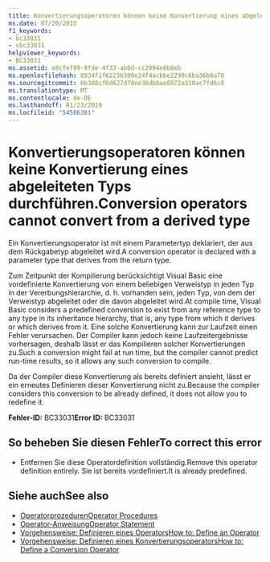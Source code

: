 ```yaml
---
title: Konvertierungsoperatoren können keine Konvertierung eines abgeleiteten Typs durchführen.
ms.date: 07/20/2015
f1_keywords:
- bc33031
- vbc33031
helpviewer_keywords:
- BC33031
ms.assetid: e8cfef89-9fde-4f33-ab0d-cc2094e8b8eb
ms.openlocfilehash: 8934f1f6223b300e24f4acbbe2290c6ba36b6a70
ms.sourcegitcommit: 6b308cf6d627d78ee36dbbae8972a310ac7fd6c8
ms.translationtype: MT
ms.contentlocale: de-DE
ms.lasthandoff: 01/23/2019
ms.locfileid: "54506381"
---
```

# <a name="conversion-operators-cannot-convert-from-a-derived-type"></a><span data-ttu-id="fd341-102">Konvertierungsoperatoren können keine Konvertierung eines abgeleiteten Typs durchführen.</span><span class="sxs-lookup"><span data-stu-id="fd341-102">Conversion operators cannot convert from a derived type</span></span>
<span data-ttu-id="fd341-103">Ein Konvertierungsoperator ist mit einem Parametertyp deklariert, der aus dem Rückgabetyp abgeleitet wird.</span><span class="sxs-lookup"><span data-stu-id="fd341-103">A conversion operator is declared with a parameter type that derives from the return type.</span></span>  
  
 <span data-ttu-id="fd341-104">Zum Zeitpunkt der Kompilierung berücksichtigt Visual Basic eine vordefinierte Konvertierung von einem beliebigen Verweistyp in jeden Typ in der Vererbungshierarchie, d. h. vorhanden sein, jeden Typ, von dem der Verweistyp abgeleitet oder die davon abgeleitet wird.</span><span class="sxs-lookup"><span data-stu-id="fd341-104">At compile time, Visual Basic considers a predefined conversion to exist from any reference type to any type in its inheritance hierarchy, that is, any type from which it derives or which derives from it.</span></span> <span data-ttu-id="fd341-105">Eine solche Konvertierung kann zur Laufzeit einen Fehler verursachen. Der Compiler kann jedoch keine Laufzeitergebnisse vorhersagen, deshalb lässt er das Kompilieren solcher Konvertierungen zu.</span><span class="sxs-lookup"><span data-stu-id="fd341-105">Such a conversion might fail at run time, but the compiler cannot predict run-time results, so it allows any such conversion to compile.</span></span>  
  
 <span data-ttu-id="fd341-106">Da der Compiler diese Konvertierung als bereits definiert ansieht, lässt er ein erneutes Definieren dieser Konvertierung nicht zu.</span><span class="sxs-lookup"><span data-stu-id="fd341-106">Because the compiler considers this conversion to be already defined, it does not allow you to redefine it.</span></span>  
  
 <span data-ttu-id="fd341-107">**Fehler-ID:** BC33031</span><span class="sxs-lookup"><span data-stu-id="fd341-107">**Error ID:** BC33031</span></span>  
  
## <a name="to-correct-this-error"></a><span data-ttu-id="fd341-108">So beheben Sie diesen Fehler</span><span class="sxs-lookup"><span data-stu-id="fd341-108">To correct this error</span></span>  
  
-   <span data-ttu-id="fd341-109">Entfernen Sie diese Operatordefinition vollständig.</span><span class="sxs-lookup"><span data-stu-id="fd341-109">Remove this operator definition entirely.</span></span> <span data-ttu-id="fd341-110">Sie ist bereits vordefiniert.</span><span class="sxs-lookup"><span data-stu-id="fd341-110">It is already predefined.</span></span>  
  
## <a name="see-also"></a><span data-ttu-id="fd341-111">Siehe auch</span><span class="sxs-lookup"><span data-stu-id="fd341-111">See also</span></span>
- [<span data-ttu-id="fd341-112">Operatorprozeduren</span><span class="sxs-lookup"><span data-stu-id="fd341-112">Operator Procedures</span></span>](../../visual-basic/programming-guide/language-features/procedures/operator-procedures.md)
- [<span data-ttu-id="fd341-113">Operator-Anweisung</span><span class="sxs-lookup"><span data-stu-id="fd341-113">Operator Statement</span></span>](../../visual-basic/language-reference/statements/operator-statement.md)
- [<span data-ttu-id="fd341-114">Vorgehensweise: Definieren eines Operators</span><span class="sxs-lookup"><span data-stu-id="fd341-114">How to: Define an Operator</span></span>](../../visual-basic/programming-guide/language-features/procedures/how-to-define-an-operator.md)
- [<span data-ttu-id="fd341-115">Vorgehensweise: Definieren eines Konvertierungsoperators</span><span class="sxs-lookup"><span data-stu-id="fd341-115">How to: Define a Conversion Operator</span></span>](../../visual-basic/programming-guide/language-features/procedures/how-to-define-a-conversion-operator.md)
